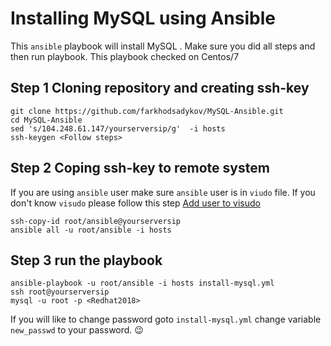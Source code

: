 # Installing MySQL using Ansible
This `ansible` playbook will install MySQL . Make sure you did all steps and then run playbook.  This playbook checked on Centos/7


## Step 1 Cloning repository and creating ssh-key
```
git clone https://github.com/farkhodsadykov/MySQL-Ansible.git
cd MySQL-Ansible 
sed 's/104.248.61.147/yourserversip/g'  -i hosts
ssh-keygen <Follow steps>
```

## Step 2 Coping ssh-key to remote system 
If you are using `ansible` user make sure `ansible` user is in `viudo` file.  If you don't know `visudo` please follow this step [Add user to visudo](https://stackoverflow.com/questions/37333305/ansible-create-a-user-with-sudo-privileges/52173639#52173639)

``` 
ssh-copy-id root/ansible@yourserversip
ansible all -u root/ansible -i hosts 
```

## Step 3 run the playbook 
```
ansible-playbook -u root/ansible -i hosts install-mysql.yml 
ssh root@yourserversip
mysql -u root -p <Redhat2018>
```

If you will like to change password goto `install-mysql.yml` change variable `new_passwd` to your password. 😉 